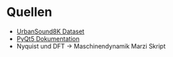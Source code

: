 # Quellen

- [UrbanSound8K Dataset](https://urbansounddataset.weebly.com/urbansound8k.html)
- [PyQt5 Dokumentation](https://www.pythonguis.com/tutorials/creating-your-first-pyqt-window/)
- Nyquist und DFT -> Maschinendynamik Marzi Skript

